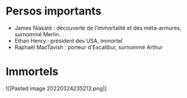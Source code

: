 # Persos importants
- James Niakaté : découverte de l'immortalité et des méta-armures, surnommé Merlin.
- Ethan Henry : président des USA, immortel
- Raphaël MacTavish : porteur d'Excalibur, surnommé Arthur

# Immortels
![[Pasted image 20220324235212.png]]